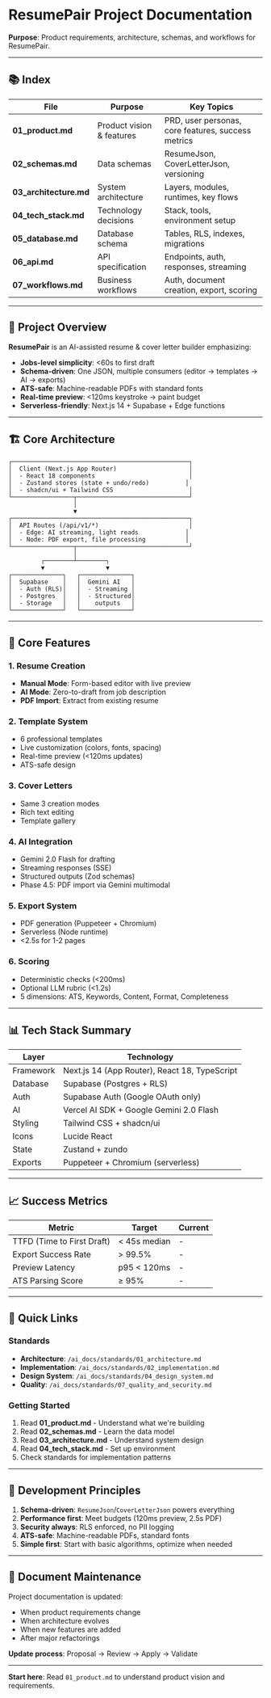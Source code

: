 # ResumePair Project Documentation

**Purpose**: Product requirements, architecture, schemas, and workflows for ResumePair.

---

## 📚 Index

| File | Purpose | Key Topics |
|------|---------|------------|
| **01_product.md** | Product vision & features | PRD, user personas, core features, success metrics |
| **02_schemas.md** | Data schemas | ResumeJson, CoverLetterJson, versioning |
| **03_architecture.md** | System architecture | Layers, modules, runtimes, key flows |
| **04_tech_stack.md** | Technology decisions | Stack, tools, environment setup |
| **05_database.md** | Database schema | Tables, RLS, indexes, migrations |
| **06_api.md** | API specification | Endpoints, auth, responses, streaming |
| **07_workflows.md** | Business workflows | Auth, document creation, export, scoring |

---

## 🎯 Project Overview

**ResumePair** is an AI-assisted resume & cover letter builder emphasizing:
- **Jobs-level simplicity**: <60s to first draft
- **Schema-driven**: One JSON, multiple consumers (editor → templates → AI → exports)
- **ATS-safe**: Machine-readable PDFs with standard fonts
- **Real-time preview**: <120ms keystroke → paint budget
- **Serverless-friendly**: Next.js 14 + Supabase + Edge functions

---

## 🏗️ Core Architecture

```
┌─────────────────────────────────────────────────┐
│  Client (Next.js App Router)                    │
│  - React 18 components                          │
│  - Zustand stores (state + undo/redo)          │
│  - shadcn/ui + Tailwind CSS                     │
└─────────────────┬───────────────────────────────┘
                  │
                  ▼
┌─────────────────────────────────────────────────┐
│  API Routes (/api/v1/*)                         │
│  - Edge: AI streaming, light reads             │
│  - Node: PDF export, file processing           │
└─────────────────┬───────────────────────────────┘
                  │
         ┌────────┴────────┐
         ▼                 ▼
┌──────────────┐   ┌──────────────┐
│  Supabase    │   │  Gemini AI   │
│  - Auth (RLS)│   │  - Streaming │
│  - Postgres  │   │  - Structured│
│  - Storage   │   │    outputs   │
└──────────────┘   └──────────────┘
```

---

## 🚀 Core Features

### 1. Resume Creation
- **Manual Mode**: Form-based editor with live preview
- **AI Mode**: Zero-to-draft from job description
- **PDF Import**: Extract from existing resume

### 2. Template System
- 6 professional templates
- Live customization (colors, fonts, spacing)
- Real-time preview (<120ms updates)
- ATS-safe design

### 3. Cover Letters
- Same 3 creation modes
- Rich text editing
- Template gallery

### 4. AI Integration
- Gemini 2.0 Flash for drafting
- Streaming responses (SSE)
- Structured outputs (Zod schemas)
- Phase 4.5: PDF import via Gemini multimodal

### 5. Export System
- PDF generation (Puppeteer + Chromium)
- Serverless (Node runtime)
- <2.5s for 1-2 pages

### 6. Scoring
- Deterministic checks (<200ms)
- Optional LLM rubric (<1.2s)
- 5 dimensions: ATS, Keywords, Content, Format, Completeness

---

## 📊 Tech Stack Summary

| Layer | Technology |
|-------|------------|
| Framework | Next.js 14 (App Router), React 18, TypeScript |
| Database | Supabase (Postgres + RLS) |
| Auth | Supabase Auth (Google OAuth only) |
| AI | Vercel AI SDK + Google Gemini 2.0 Flash |
| Styling | Tailwind CSS + shadcn/ui |
| Icons | Lucide React |
| State | Zustand + zundo |
| Exports | Puppeteer + Chromium (serverless) |

---

## 📈 Success Metrics

| Metric | Target | Current |
|--------|--------|---------|
| TTFD (Time to First Draft) | < 45s median | - |
| Export Success Rate | > 99.5% | - |
| Preview Latency | p95 < 120ms | - |
| ATS Parsing Score | ≥ 95% | - |

---

## 🔗 Quick Links

### Standards
- **Architecture**: `/ai_docs/standards/01_architecture.md`
- **Implementation**: `/ai_docs/standards/02_implementation.md`
- **Design System**: `/ai_docs/standards/04_design_system.md`
- **Quality**: `/ai_docs/standards/07_quality_and_security.md`

### Getting Started
1. Read **01_product.md** - Understand what we're building
2. Read **02_schemas.md** - Learn the data model
3. Read **03_architecture.md** - Understand system design
4. Read **04_tech_stack.md** - Set up environment
5. Check standards for implementation patterns

---

## 🎯 Development Principles

1. **Schema-driven**: `ResumeJson`/`CoverLetterJson` powers everything
2. **Performance first**: Meet budgets (120ms preview, 2.5s PDF)
3. **Security always**: RLS enforced, no PII logging
4. **ATS-safe**: Machine-readable PDFs, standard fonts
5. **Simple first**: Start with basic algorithms, optimize when needed

---

## 📝 Document Maintenance

Project documentation is updated:
- When product requirements change
- When architecture evolves
- When new features are added
- After major refactorings

**Update process**: Proposal → Review → Apply → Validate

---

**Start here**: Read `01_product.md` to understand product vision and requirements.
